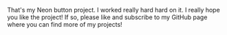 That's my Neon button project. I worked really hard hard on it. I really hope you like the project! If so, please like and subscribe to my GitHub page where you can find more of my projects!
